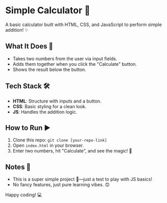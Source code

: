 # Simple Calculator 🧮

A basic calculator built with HTML, CSS, and JavaScript to perform simple addition! ✨

## What It Does 🚀
- Takes two numbers from the user via input fields.
- Adds them together when you click the "Calculate" button.
- Shows the result below the button.

## Tech Stack 🛠️
- **HTML**: Structure with inputs and a button.
- **CSS**: Basic styling for a clean look.
- **JS**: Handles the addition logic.

## How to Run ▶️
1. Clone this repo: `git clone [your-repo-link]`
2. Open `index.html` in your browser.
3. Enter two numbers, hit "Calculate", and see the magic! 🎉

## Notes 📝
- This is a super simple project 🌱—just a test to play with JS basics!
- No fancy features, just pure learning vibes. 😊

Happy coding! 💻